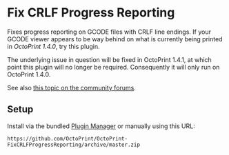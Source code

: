 # Fix CRLF Progress Reporting

Fixes progress reporting on GCODE files with CRLF line endings. If your GCODE viewer appears to be way behind on 
what is currently being printed in *OctoPrint 1.4.0*, try this plugin.

The underlying issue in question will be fixed in OctoPrint 1.4.1, at which point this plugin will no longer be 
required. Consequently it will only run on OctoPrint 1.4.0.

See also [this topic on the community forums](https://community.octoprint.org/t/curious-issue-with-print-progress/16304/).

## Setup

Install via the bundled [Plugin Manager](https://github.com/foosel/OctoPrint/wiki/Plugin:-Plugin-Manager)
or manually using this URL:

    https://github.com/OctoPrint/OctoPrint-FixCRLFProgressReporting/archive/master.zip
